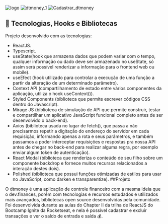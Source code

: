 ![logo](https://user-images.githubusercontent.com/76048368/158150693-f6f36fa6-398b-47c1-81f6-48ffe9b5848c.svg)
![dtmoney_1](https://user-images.githubusercontent.com/76048368/158152796-1a01cb2f-0078-4982-b0d4-5398b87451d7.png)
![Cadastrar_dtmoney](https://user-images.githubusercontent.com/76048368/158152845-e39936d2-3998-48e8-83ce-c177af7bc481.png)

## 🚀 Tecnologias, Hooks e Bibliotecas
Projeto desenvolvido com as tecnologias:
- ReactJS.
- Typescript.
- useState(hook que armazena dados que podem variar com o tempo, qualquer informação ou dado deve ser armazenado no useState, só assim será possível renderizar a informação para o frontend web ou mobile).
- useEfect (hook utilizado para controlar a execução de uma função a partir da alteração de um determinado parâmetro).
- Context API (compartilhamento de estado entre vários componentes da aplicação, utiliza o hook useContext()).
- Styled Components (biblioteca que permite escrever códigos CSS dentro do Javascript).
- Mirage JS (biblioteca de simulação de API que permite construir, testar e compartilhar um aplicativo JavaScript funcional completo antes de ser desenvolvido o back-end).
- Axios (biblioteca usada no lugar de fetch(), que passa a não precisarmos repetir a digitação do endereço do servidor em cada requisição, informando apenas a rota e seus parâmetros, e também passamos a poder interceptar requisições e respostas pra nossa API antes de chegar no back-end para realizar alguma regra, por exemplo enviar algum token de autenticação).
- React Modal (biblioteca que renderiza o conteúdo de seu filho sobre um componente backdrop e fornece muitos recursos relacionados a interação destes dois).
- Polished (biblioteca que possui funções otimizadas de estilos para usar no JavaScript, como darken e transparentize).
##Projeto

O dtmoney é uma aplicação de controle financeiro com a mesma ideia que o dev.finances, porém com tecnologias e recursos estudados e utilizados mais avançados, bibliotecas open source desenvolvidas pela comunidade. Foi desenvolvida durante as aulas do Chapter II da trilha de ReactJS do Bootcamp Ignite da Rocketseat, e nela é possível cadastrar e excluir transações e ver o saldo de entrada e saída 💰.
